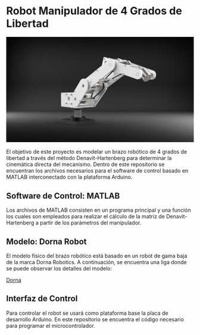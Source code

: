 # Robot Manipulador de 4 Grados de Libertad

![alt text](https://github.com/ulidavfl/Proyecto-Fundamentos/blob/main/Modelo/Renders/Render.jpg?raw=true)

El objetivo de este proyecto es modelar un brazo robótico de 4 grados de libertad a través del método Denavit-Hartenberg para determinar la cinemática directa del mecanismo. Dentro de este repositorio se encuentran los archivos necesarios para el software de control basado en MATLAB interconectado con la plataforma Arduino.

## Software de Control: MATLAB

Los archivos de MATLAB consisten en un programa principal y una función los cuales son empleados para realizar el cálculo de la matriz de Denavit-Hartenberg a partir de los parámetros del manipulador.

## Modelo: Dorna Robot

El modelo físico del brazo robótico está basado en un robot de gama baja de la marca Dorna Robotics. A continuación, se encuentra una liga donde se puede observar los detalles del modelo:

[Dorna](https://dorna.ai/robot/dorna-2/)

## Interfaz de Control

Para controlar el robot se usará como plataforma base la placa de desarrollo Arduino. En este repositorio se encuentra el código necesario para programar el microcontrolador.
